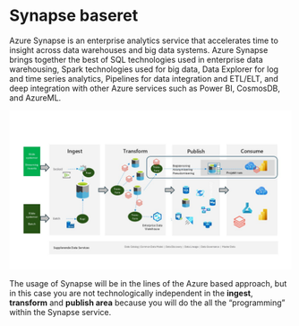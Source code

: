 # Synapse baseret
Azure Synapse is an enterprise analytics service that accelerates time to insight across data warehouses and big data systems. Azure Synapse brings together the best of SQL technologies used in enterprise data warehousing, Spark technologies used for big data, Data Explorer for log and time series analytics, Pipelines for data integration and ETL/ELT, and deep integration with other Azure services such as Power BI, CosmosDB, and AzureML.

![Figure 1](../../images/danish/Slide12.JPG)

The usage of Synapse will be in the lines of the Azure based approach, but in this case you are not technologically independent in the **ingest**, **transform** and **publish area** because you will do the all the “programming” within the Synapse service.